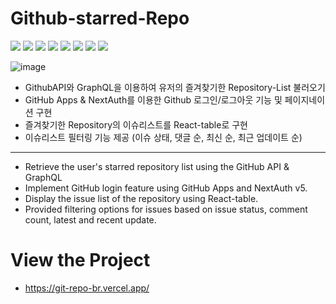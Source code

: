 # Github-starred-Repo
<img src="https://img.shields.io/badge/Next.js-061629?style=flat-square&logo=Next.js&logoColor=white"/> <img src="https://img.shields.io/badge/Vercel-000000?style=flat-square&logo=Vercel&logoColor=white"/> <img src="https://img.shields.io/badge/GitHubAPI-181717?style=flat-square&logo=GitHub&logoColor=white"/> <img src="https://img.shields.io/badge/GitHubApps-181717?style=flat-square&logo=GitHub&logoColor=white"/> <img src="https://img.shields.io/badge/Typescript-127EFA?style=flat-square&logo=Typescript&logoColor=white"/> <img src="https://img.shields.io/badge/Tailwindcss-38bdf8?style=flat-square&logo=Tailwindcss&logoColor=white"/> <img src="https://img.shields.io/badge/ReactQuery-ff4154?style=flat-square&logo=ReactQuery&logoColor=white"/>
<img src="https://img.shields.io/badge/GraphQL-e535ab?style=flat-square&logo=GraphQl&logoColor=white"/>

![image](https://github.com/bora001/git-repo/assets/89189186/727086e3-0c88-4d88-be16-007e5a00e0c3)


- GithubAPI와 GraphQL을 이용하여 유저의 즐겨찾기한 Repository-List 불러오기
- GitHub Apps & NextAuth를 이용한 Github 로그인/로그아웃 기능 및 페이지네이션 구현
- 즐겨찾기한 Repository의 이슈리스트를 React-table로 구현
- 이슈리스트 필터링 기능 제공 (이슈 상태, 댓글 순, 최신 순, 최근 업데이트 순)
<hr/>

- Retrieve the user's starred repository list using the GitHub API & GraphQL
- Implement GitHub login feature using GitHub Apps and NextAuth v5.
- Display the issue list of the repository using React-table.
- Provided filtering options for issues based on issue status, comment count, latest and recent update.
  
# View the Project
- https://git-repo-br.vercel.app/
